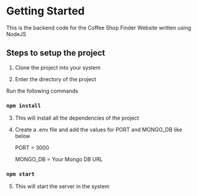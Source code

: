 # Getting Started

This is the backend code for the Coffee Shop Finder Website written using NodeJS

## Steps to setup the project

1. Clone the project into your system

2. Enter the directory of the project

Run the following commands

### `npm install`

3. This will install all the dependencies of the project

4. Create a .env file and add the values for PORT and MONGO_DB like below

    PORT = 3000

    MONGO_DB = Your Mongo DB URL

### `npm start`

5. This will start the server in the system


